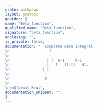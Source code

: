 ```yaml
---
crate: mathpaqs
layout: gnatdoc
gnatdoc: {
name: "Beta_function",
qualified_name: "Beta_function",
signature: "beta_function",
enclosing: "",
is_private: false,
documentation: "  Complete Beta integral\n                  1\n                  -\n                 | |  a-1     b-1\n                 |   t   (1-t)   dt.\n               | |\n                -\n                0\n\n\n@formal Real",
documentation_snippet: "",
}
---
```

